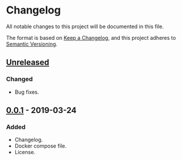 # Changelog
All notable changes to this project will be documented in this file.

The format is based on [Keep a Changelog](https://keepachangelog.com/en/1.0.0/),
and this project adheres to [Semantic Versioning](https://semver.org/spec/v2.0.0.html).

## [Unreleased]
### Changed
- Bug fixes.

## [0.0.1] - 2019-03-24
### Added
- Changelog.
- Docker compose file.
- License.

[Unreleased]: https://github.com/Atelon/centos7-dev-box/compare/v0.0.1...HEAD
[0.0.1]: https://github.com/Atelon/centos7-dev-box/releases/tag/v0.0.1
